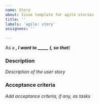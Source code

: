 ```yaml
---
name: Story
about: Issue template for agile stories
title: ''
labels: 'agile: story'
assignees: ''

---
```


As a _____, I want to _____ _(, so that_____)_

### Description
_Description of the user story_

### Acceptance criteria
_Add acceptance criteria, if any, as tasks_
